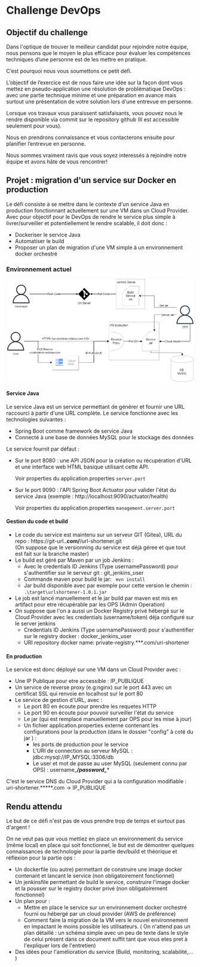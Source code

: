 # Challenge DevOps

## Objectif du challenge

Dans l'optique de trouver le meilleur candidat pour rejoindre notre équipe, nous pensons que le moyen le plus efficace pour évaluer les compétences techniques d’une personne est de les mettre en pratique.

C’est pourquoi nous vous soumettons ce petit défi.

L’objectif de l’exercice est de nous faire une idée sur la façon dont vous mettez en pseudo-application une résolution de problématique DevOps : avec une partie technique minime et une préparation en avance mais surtout une présentation de votre solution lors d'une entrevue en personne. 

Lorsque vos travaux vous paraissent satisfaisants, vous pouvez nous le rendre disponible via commit sur le repository github (Il est accessible seulement pour vous).

Nous en prendrons connaissance et vous contacterons ensuite pour planifier l’entrevue en personne.

Nous sommes vraiment ravis que vous soyez interessés à rejoindre notre équipe et avons hâte de vous rencontrer!

## Projet : migration d'un service sur Docker en production

Le défi consiste à se mettre dans le contexte d'un service Java en production fonctionnant actuellement sur une VM dans un Cloud Provider.
Avec pour objectif pour le DevOps de rendre le service plus simple à livrer/surveiller et potentiellement le rendre scalable, il doit donc : 

* Dockeriser le service Java
* Automatiser le build
* Proposer un plan de migration d'une VM simple à un environnement docker orchestré

### Environnement actuel

![](img/ArchitectureOld.png "Architecture actuel")

#### Service Java

Le service Java est un service permettant de générer et fournir une URL raccourci à partir d'une URL complète.
Le service fonctionne avec les technologies suivantes : 

* Spring Boot comme framework de service Java
* Connecté à une base de données MySQL pour le stockage des données

Le service fournit par défaut : 

* Sur le port 8080 : une API JSON pour la création ou récupération d'URL et une interface web HTML basique utilisant cette API.

   Voir properties du application.properties  ```server.port```

* Sur le port 9090 : l'API Spring Boot Actuator pour valider l'état du service Java (exemple : http://localhost:9090/actuator/health) 

   Voir properties du application.properties  ```management.server.port```

#### Gestion du code et build

* Le code du service est maintenu sur un serveur GIT (Gitea), URL du repo : https://git-url.****.com/****/url-shortener.git  
(On suppose que le versionning du service est déjà géree et que tout est fait sur la branche master)
* Le build est géré par Maven par un job Jenkins : 
  * Avec le credentials ID Jenkins (Type usernamePassword) pour s'authentifier sur le serveur git : git_jenkins_user
  * Commande maven pour build le jar: 
     ``` mvn install```
  * Jar build disponible avec par exemple pour cette version le chemin : ```.\target\urlshortener-1.0.1.jar```
* Le job est lancé manuellement et le jar build par maven est mis en artifact pour etre récupérable par les OPS (Admin Operation)
* On suppose que l'on a aussi un Docker Registry privé hébergé sur le Cloud Provider avec les credentials (username/token) déja configuré sur le server jenkins
   *  Credentials ID Jenkins (Type usernamePassword) pour s'authentifier sur le registry docker : docker_jenkins_user
   *  URI repository docker name: private-registry.***.com/uri-shortener



#### En production
Le service est donc déployé sur une VM dans un Cloud Provider avec : 

* Une IP Publique pour etre accessible : IP_PUBLIQUE
* Un service de reverse proxy (e.g:nginx) sur le port 443 avec un certificat SSL qui renvoie en localhost sur le port 80
* Le service de gestion d'URL, avec : 
   * Le port 80 en écoute pour prendre les requetes HTTP
   * Le port 90 en écoute pour pouvoir surveiller l'état du service
   * Le jar (qui est remplacé manuellement par OPS pour les mise à jour)
   * Un fichier application.properties externe contenant les configurations pour la production (dans le dossier "config" à coté du jar ) : 
      * les ports de production pour le service
      * L'URI de connection au serveur MySQL : jdbc:mysql://IP_MYSQL:3306/db
      * Le user et mot de passe au user MySQL (seulement connu par OPS) : username_***/password_****
      
C'est le service DNS du Cloud Provider qui a la configuration modifiable : uri-shortener.*****.com -> IP_PUBLIQUE

## Rendu attendu 

Le but de ce défi n'est pas de vous prendre trop de temps et surtout pas d'argent !
 
On ne veut pas que vous mettiez en place un environnement du service (même local) en place qui soit fonctionnel, le but est de démontrer quelques connaissances de technologie pour la partie dev/build et théorique et réflexion pour la partie ops : 

* Un dockerfile (ou autre) permettant de construire une image docker contenant et lancant le service (non obligatoirement fonctionnel)
* Un jenkinsfile permettant de build le service, construire l'image docker et la pousser sur le registry docker privé (non obligatoirement fonctionnel)
* Un plan pour : 
   * Mettre en place le service sur un environnement docker orchestré fourni ou hébergé par un cloud provider (AWS de préférence)
   * Comment faire la migration de la VM vers le nouvel environnement en impactant le moins possible les utilisateurs. 
   ( On n'attend pas un plan détaillé : un schéma simple avec un peu de texte dans le style de celui présent dans ce document suffit tant que vous etes pret à l'expliquer lors de l'entretien)  
* Des idées pour l'amélioration du service (Build, monitoring, scalabilité,... )



